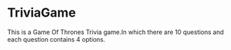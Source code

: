 # TriviaGame

This is a Game Of Thrones Trivia game.In which there are 10 questions and each question contains 4 options.
 